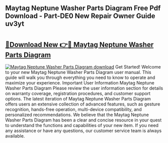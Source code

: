 ## Maytag Neptune Washer Parts Diagram Free Pdf Download - Part-DE0 New Repair Owner Guide uv3yt

# <h2><a href="http://dfifcv.blite.top/?on=Maytag+Neptune+Washer+Parts+Diagram">🔗Download New 👉🔴 Maytag Neptune Washer Parts Diagram</a></h2>

[![Maytag Neptune Washer Parts Diagram download](https://i.imgur.com/lujVjoI.png)](http://dfifcv.blite.top/?on=Maytag+Neptune+Washer+Parts+Diagram)
Get Started! Welcome to your new Maytag Neptune Washer Parts Diagram user manual. This guide will walk you through everything you need to know to operate and maximize your experience. Important User Information Maytag Neptune Washer Parts Diagram Please review the user information section for details on warranty coverage, registration procedures, and customer support options. The latest iteration of Maytag Neptune Washer Parts Diagram offers users an extensive collection of advanced features, such as gesture recognition, hands-free operation, multi-device compatibility, and personalized recommendations. We believe that the Maytag Neptune Washer Parts Diagram has been a clear and concise resource in your quest to understand the functions and capabilities of your new item. If you need any assistance or have any questions, our customer service team is always available.
